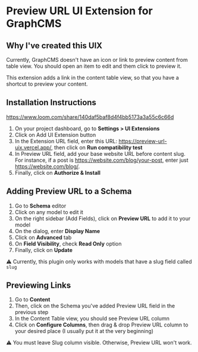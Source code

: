 # Preview URL UI Extension for GraphCMS

## Why I've created this UIX

Currently, GraphCMS doesn't have an icon or link to preview content from table view. You should open an item to edit and them click to preview it.

This extension adds a link in the content table view, so that you have a shortcut to preview your content.

## Installation Instructions

https://www.loom.com/share/140daf5baf8d4f4bb5173a3a55c6c66d

1. On your project dashboard, go to **Settings > UI Extensions**
1. Click on Add UI Extension button
1. In the Extension URL field, enter this URL: https://preview-url-uix.vercel.app/, then click on **Run compatibility test**
1. In Preview URL field, add your base website URL before content slug. For instance, if a post is https://website.com/blog/your-post, enter just https://website.com/blog/.
1. Finally, click on **Authorize & Install**

## Adding Preview URL to a Schema

1. Go to **Schema** editor
1. Click on any model to edit it
1. On the right sidebar (Add Fields), click on **Preview URL** to add it to your model
1. On the dialog, enter **Display Name**
1. Click on **Advanced** tab
1. On **Field Visibility**, check **Read Only** option
1. Finally, click on **Update**

⚠️ Currently, this plugin only works with models that have a slug field called `slug`

## Previewing Links

1. Go to **Content**
1. Then, click on the Schema you've added Preview URL field in the previous step
1. In the Content Table view, you should see Preview URL column
1. Click on **Configure Columns**, then drag & drop Preview URL column to your desired place (I usually put it at the very beginning)

⚠️ You must leave Slug column visible. Otherwise, Preview URL won't work.